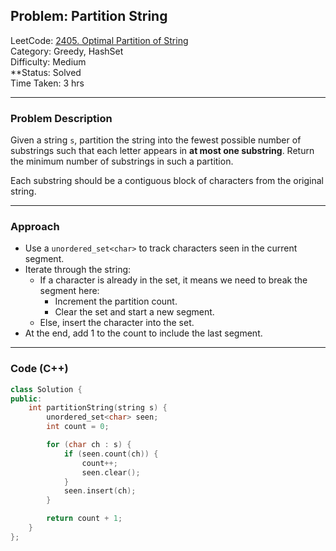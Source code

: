 ##  Problem: Partition String

LeetCode: [2405. Optimal Partition of String](https://leetcode.com/problems/optimal-partition-of-string/)  
Category: Greedy, HashSet  
Difficulty: Medium  
**Status: Solved  
Time Taken: 3 hrs  

---

###  Problem Description

Given a string `s`, partition the string into the fewest possible number of substrings such that each letter appears in **at most one substring**. Return the minimum number of substrings in such a partition.

Each substring should be a contiguous block of characters from the original string.

---

###  Approach

- Use a `unordered_set<char>` to track characters seen in the current segment.
- Iterate through the string:
  - If a character is already in the set, it means we need to break the segment here:
    - Increment the partition count.
    - Clear the set and start a new segment.
  - Else, insert the character into the set.
- At the end, add 1 to the count to include the last segment.

---

###  Code (C++)

```cpp
class Solution {
public:
    int partitionString(string s) {
        unordered_set<char> seen;
        int count = 0;

        for (char ch : s) {
            if (seen.count(ch)) {
                count++;
                seen.clear();
            }
            seen.insert(ch);
        }

        return count + 1;
    }
};

